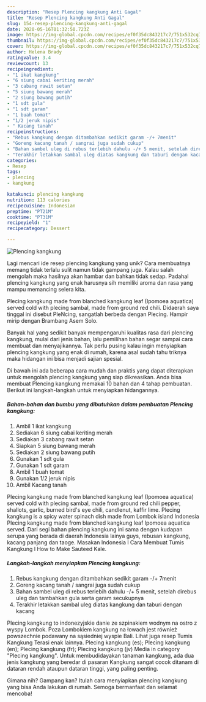 ```yaml
---
description: "Resep Plencing kangkung Anti Gagal"
title: "Resep Plencing kangkung Anti Gagal"
slug: 154-resep-plencing-kangkung-anti-gagal
date: 2020-05-16T01:32:50.723Z
image: https://img-global.cpcdn.com/recipes/ef0f35dc843217c7/751x532cq70/plencing-kangkung-foto-resep-utama.jpg
thumbnail: https://img-global.cpcdn.com/recipes/ef0f35dc843217c7/751x532cq70/plencing-kangkung-foto-resep-utama.jpg
cover: https://img-global.cpcdn.com/recipes/ef0f35dc843217c7/751x532cq70/plencing-kangkung-foto-resep-utama.jpg
author: Helena Brady
ratingvalue: 3.4
reviewcount: 13
recipeingredient:
- "1 ikat kangkung"
- "6 siung cabai keriting merah"
- "3 cabang rawit setan"
- "5 siung bawang merah"
- "2 siung bawang putih"
- "1 sdt gula"
- "1 sdt garam"
- "1 buah tomat"
- "1/2 jeruk nipis"
- " Kacang tanah"
recipeinstructions:
- "Rebus kangkung dengan ditambahkan sedikit garam -/+ 7menit"
- "Goreng kacang tanah / sangrai juga sudah cukup"
- "Bahan sambel uleg di rebus terlebih dahulu -/+ 5 menit, setelah direbus uleg dan tambahkan gula serta garam secukupnya"
- "Terakhir letakkan sambal uleg diatas kangkung dan taburi dengan kacang"
categories:
- Resep
tags:
- plencing
- kangkung

katakunci: plencing kangkung 
nutrition: 113 calories
recipecuisine: Indonesian
preptime: "PT21M"
cooktime: "PT31M"
recipeyield: "1"
recipecategory: Dessert

---
```



![Plencing kangkung](https://img-global.cpcdn.com/recipes/ef0f35dc843217c7/751x532cq70/plencing-kangkung-foto-resep-utama.jpg)

Lagi mencari ide resep plencing kangkung yang unik? Cara membuatnya memang tidak terlalu sulit namun tidak gampang juga. Kalau salah mengolah maka hasilnya akan hambar dan bahkan tidak sedap. Padahal plencing kangkung yang enak harusnya sih memiliki aroma dan rasa yang mampu memancing selera kita.

Plecing kangkung made from blanched kangkung leaf (Ipomoea aquatica) served cold with plecing sambal, made from ground red chili. Didaerah saya tinggal ini disebut PleNcing, sangatlah berbeda dengan Plecing. Hampir mirip dengan Brambang Asem Solo.

Banyak hal yang sedikit banyak mempengaruhi kualitas rasa dari plencing kangkung, mulai dari jenis bahan, lalu pemilihan bahan segar sampai cara membuat dan menyajikannya. Tak perlu pusing kalau ingin menyiapkan plencing kangkung yang enak di rumah, karena asal sudah tahu triknya maka hidangan ini bisa menjadi sajian spesial.


Di bawah ini ada beberapa cara mudah dan praktis yang dapat diterapkan untuk mengolah plencing kangkung yang siap dikreasikan. Anda bisa membuat Plencing kangkung memakai 10 bahan dan 4 tahap pembuatan. Berikut ini langkah-langkah untuk menyiapkan hidangannya.

<!--inarticleads1-->

##### Bahan-bahan dan bumbu yang dibutuhkan dalam pembuatan Plencing kangkung:

1. Ambil 1 ikat kangkung
1. Sediakan 6 siung cabai keriting merah
1. Sediakan 3 cabang rawit setan
1. Siapkan 5 siung bawang merah
1. Sediakan 2 siung bawang putih
1. Gunakan 1 sdt gula
1. Gunakan 1 sdt garam
1. Ambil 1 buah tomat
1. Gunakan 1/2 jeruk nipis
1. Ambil  Kacang tanah


Plecing kangkung made from blanched kangkung leaf (Ipomoea aquatica) served cold with plecing sambal, made from ground red chili pepper, shallots, garlic, burned bird&#39;s eye chili, candlenut, kaffir lime. Plecing kangkung is a spicy water spinach dish made from Lombok island Indonesia Plecing kangkung made from blanched kangkung leaf Ipomoea aquatica served. Dari segi bahan plencing kangkung ini sama dengan kudapan serupa yang berada di daerah Indonesia lainya guys, rebusan kangkung, kacang panjang dan taoge. Masakan Indonesia l Cara Membuat Tumis Kangkung l How to Make Sauteed Kale. 

<!--inarticleads2-->

##### Langkah-langkah menyiapkan Plencing kangkung:

1. Rebus kangkung dengan ditambahkan sedikit garam -/+ 7menit
1. Goreng kacang tanah / sangrai juga sudah cukup
1. Bahan sambel uleg di rebus terlebih dahulu -/+ 5 menit, setelah direbus uleg dan tambahkan gula serta garam secukupnya
1. Terakhir letakkan sambal uleg diatas kangkung dan taburi dengan kacang


Plecing kangkung to indonezyjskie danie ze szpinakiem wodnym na ostro z wyspy Lombok. Poza Lombokiem kangkung na łowach jest również powszechnie podawany na sąsiedniej wyspie Bali. Lihat juga resep Tumis Kangkung Terasi enak lainnya. Plecing kangkung (es); Plecing kangkung (en); Plecing kangkung (fr); Plecing kangkung (jv) Media in category &#34;Plecing kangkung&#34;. Untuk membudidayakan tanaman kangkung, ada dua jenis kangkung yang beredar di pasaran Kangkung sangat cocok ditanam di dataran rendah ataupun dataran tinggi, yang paling penting. 

Gimana nih? Gampang kan? Itulah cara menyiapkan plencing kangkung yang bisa Anda lakukan di rumah. Semoga bermanfaat dan selamat mencoba!
